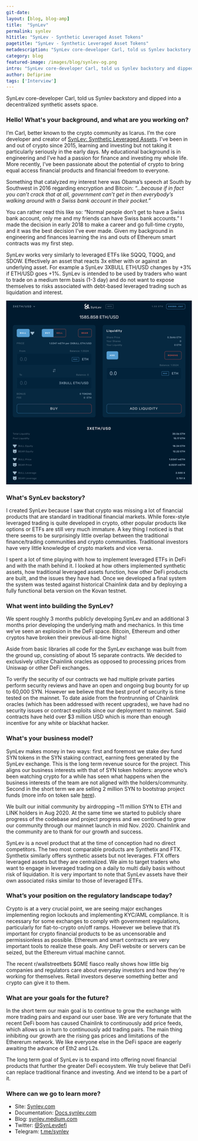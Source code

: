 ```yaml
---
git-date:
layout: [blog, blog-amp]
title:  "SynLev"
permalink: synlev
h1title: "SynLev - Synthetic Leveraged Asset Tokens"
pagetitle: "SynLev - Synthetic Leveraged Asset Tokens"
metadescription: "SynLev core-developer Carl, told us Synlev backstory and dipped into a decentralized synthetic assets space"
category: blog
featured-image: /images/blog/synlev-og.png
intro: "SynLev core-developer Carl, told us Synlev backstory and dipped into a decentralized synthetic assets space"
author: Defiprime
tags: ['Interview']
---
```

SynLev core-developer Carl, told us Synlev backstory and dipped into a decentralized synthetic assets space.

### Hello! What's your background, and what are you working on?

I’m Carl, better known to the crypto community as Icarus. I’m the core developer and creator of [SynLev: Synthetic Leveraged Assets](https://synlev.com/). I’ve been in and out of crypto since 2015, learning and investing but not taking it particularly seriously in the early days. My educational background is in engineering and I’ve had a passion for finance and investing my whole life. More recently, I’ve been passionate about the potential of crypto to bring equal access financial products and financial freedom to everyone.

Something that catalyzed my interest here was Obama’s speech at South by Southwest in 2016 regarding encryption and Bitcoin: _“...because if in fact you can’t crack that at all, government can’t get in then everybody’s walking around with a Swiss bank account in their pocket.”_

You can rather read this like so: “Normal people don’t get to have a Swiss bank account, only me and my friends can have Swiss bank accounts.” I made the decision in early 2018 to make a career and go full-time crypto, and it was the best decision I’ve ever made. Given my background in engineering and finances learning the ins and outs of Ethereum smart contracts was my first step.

SynLev works very similarly to leveraged ETFs like SQQQ, TQQQ, and SDOW. Effectively an asset that reacts 3x either with or against an underlying asset. For example a SynLev 3XBULL ETH/USD changes by +3% if ETH/USD goes +1%. SynLev is intended to be used by traders who want to trade on a medium term basis (1-3 day) and do not want to expose themselves to risks associated with debt-based leveraged trading such as liquidation and interest.

![](/images/blog/SynLev_Exchange.png)

### What's SynLev backstory?

I created SynLev because I saw that crypto was missing a lot of financial products that are standard in traditional financial markets. While forex-style leveraged trading is quite developed in crypto, other popular products like options or ETFs are still very much immature. A key thing I noticed is that there seems to be surprisingly little overlap between the traditional finance/trading communities and crypto communities. Traditional investors have very little knowledge of crypto markets and vice versa.  

I spent a lot of time playing with how to implement leveraged ETFs in DeFi and with the math behind it. I looked at how others implemented synthetic assets, how traditional leveraged assets function, how other DeFi products are built, and the issues they have had. Once we developed a final system the system was tested against historical Chainlink data and by deploying a fully functional beta version on the Kovan testnet.


### What went into building the SynLev?

We spent roughly 3 months publicly developing SynLev and an additional 3 months prior developing the underlying math and mechanics. In this time we’ve seen an explosion in the DeFi space. Bitcoin, Ethereum and other cryptos have broken their previous all-time highs!

Aside from basic libraries all code for the SynLev exchange was built from the ground up, consisting of about 15 separate contracts. We decided to exclusively utilize Chainlink oracles as opposed to processing prices from Uniswap or other DeFi exchanges.

To verify the security of our contracts we had multiple private parties perform security reviews and have an open and ongoing bug bounty for up to 60,000 SYN. However we believe that the best proof of security is time tested on the mainnet. To date aside from the frontrunning of Chainlink oracles (which has been addressed with recent upgrades), we have had no security issues or contract exploits since our deployment to mainnet. Said contracts have held over $3 million USD which is more than enough incentive for any white or blackhat hacker.


### What's your business model?

SynLev makes money in two ways: first and foremost we stake dev fund SYN tokens in the SYN staking contract, earning fees generated by the SynLev exchange. This is the long term revenue source for the project. This aligns our business interests with that of SYN token holders: anyone who’s been watching crypto for a while has seen what happens when the business interests of the team are not aligned with the holders/community. Second in the short term we are selling 2 million SYN to bootstrap project funds (more info on token sale [here](https://synlev.medium.com/syn-token-economics-allocation-and-sales-proposal-55f17cdff7a3)).

We built our initial community by airdropping ~11 million SYN to ETH and LINK holders in Aug 2020. At the same time we started to publicly share progress of the codebase and project progress and we continued to grow our community through our mainnet launch in mid Nov. 2020. Chainlink and the community are to thank for our growth and success.

SynLev is a novel product that at the time of conception had no direct competitors. The two most comparable products are Synthetix and FTX. Synthetix similarly offers synthetic assets but not leverages. FTX offers leveraged assets but they are centralized. We aim to target traders who want to engage in leveraged trading on a daily to multi daily basis without risk of liquidation. It is very important to note that SynLev assets have their own associated risks similar to those of leveraged ETFs.


### What’s your position on the regulatory landscape today?

Crypto is at a very crucial point, we are seeing major exchanges implementing region lockouts and implementing KYC/AML compliance. It is necessary for some exchanges to comply with government regulations, particularly for fiat-to-crypto on/off ramps. However we believe that it’s important for crypto financial products to be as uncensorable and permissionless as possible. Ethereum and smart contracts are very important tools to realize these goals. Any DeFi website or servers can be seized, but the Ethereum virtual machine cannot.

The recent r/wallstreetbets $GME fiasco really shows how little big companies and regulators care about everyday investors and how they’re working for themselves. Retail investors deserve something better and crypto can give it to them.


### What are your goals for the future?

In the short term our main goal is to continue to grow the exchange with more trading pairs and expand our user base. We are very fortunate that the recent DeFi boom has caused Chainlink to continuously add price feeds, which allows us in turn to continuously add trading pairs. The main thing inhibiting our growth are the rising gas prices and limitations of the Ethererum network. We like everyone else in the DeFi space are eagerly awaiting the advance of Eth2 and L2s.

The long term goal of SynLev is to expand into offering novel financial products that further the greater DeFi ecosystem. We truly believe that DeFi can replace traditional finance and investing. And we intend to be a part of it.


### Where can we go to learn more?

- Site: [Synlev.com](https://Synlev.com)
- Documentation: [Docs.synlev.com](https://Docs.synlev.com)
- Blog: [synlev.medium.com](https://synlev.medium.com)
- Twitter: [@SynLevdefi](https://twitter.com/SynLevdefi)
- Telegram: [t.me/synlev](https://t.me/synlev)

